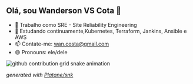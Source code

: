 ## Olá, sou Wanderson VS Cota 👋

- 🔭 Trabalho como SRE - Site Reliability Engineering 
- 🌱 Estudando continuamente,Kubernetes, Terraform, Jankins, Ansible e AWS
- 📫 Contate-me: wan.costa@gmail.com
- 😄 Pronouns: ele/dele

<picture>
  <source media="(prefers-color-scheme: dark)" srcset="https://raw.githubusercontent.com/wancosta/wancosta/output/github-contribution-grid-snake-dark.svg">
  <source media="(prefers-color-scheme: light)" srcset="https://raw.githubusercontent.com/wancosta/wancosta/output/github-contribution-grid-snake.svg">
  <img alt="github contribution grid snake animation" src="https://raw.githubusercontent.com/wancosta/wancosta/output/github-contribution-grid-snake.svg">
</picture>

_generated with [Platane/snk](https://github.com/Platane/snk)_
